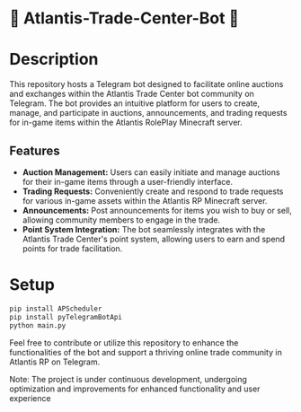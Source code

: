 # 🐬 Atlantis-Trade-Center-Bot 🐬

# Description
This repository hosts a Telegram bot designed to facilitate online auctions and exchanges within the Atlantis Trade Center bot community on Telegram. The bot provides an intuitive platform for users to create, manage, and participate in auctions, announcements, and trading requests for in-game items within the Atlantis RolePlay Minecraft server.

## Features
- **Auction Management:** Users can easily initiate and manage auctions for their in-game items through a user-friendly interface.
- **Trading Requests:** Conveniently create and respond to trade requests for various in-game assets within the Atlantis RP Minecraft server.
- **Announcements:** Post announcements for items you wish to buy or sell, allowing community members to engage in the trade.
- **Point System Integration:** The bot seamlessly integrates with the Atlantis Trade Center's point system, allowing users to earn and spend points for trade facilitation.

# Setup
```bash
pip install APScheduler
pip install pyTelegramBotApi
python main.py
```
Feel free to contribute or utilize this repository to enhance the functionalities of the bot and support a thriving online trade community in Atlantis RP on Telegram.

Note: The project is under continuous development, undergoing optimization and improvements for enhanced functionality and user experience
